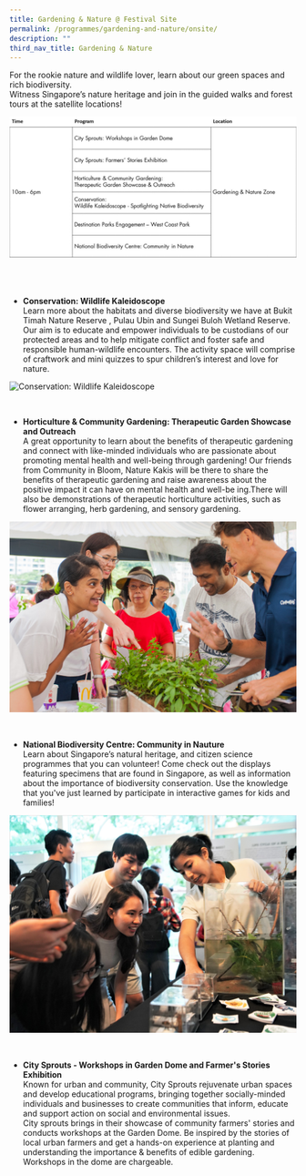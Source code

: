 ```yaml
---
title: Gardening & Nature @ Festival Site
permalink: /programmes/gardening-and-nature/onsite/
description: ""
third_nav_title: Gardening & Nature
---
```

For the rookie nature and wildlife lover, learn about our green spaces and rich biodiversity. <br>
Witness Singapore’s nature heritage and join in the guided walks and forest tours at the satellite locations! 

![Gardening &amp; Nature Onsite](/images/6_1%20g&amp;n.jpg)


<br>
<br>

* **Conservation: Wildlife Kaleidoscope**  
Learn more about the habitats and diverse biodiversity we have at Bukit Timah Nature Reserve , Pulau Ubin and Sungei Buloh Wetland Reserve. Our aim is to educate and empower individuals to be custodians of our protected areas and to help mitigate conflict and foster safe and responsible human-wildlife encounters. The activity space will comprise of craftwork and mini quizzes to spur children’s interest and love for nature.

![Conservation: Wildlife Kaleidoscope](/images/nature%201.jpg)

<br>

* **Horticulture &amp; Community Gardening: Therapeutic Garden Showcase and Outreach**  
A great opportunity to learn about the benefits of therapeutic gardening and connect with like-minded individuals who are passionate about promoting mental health and well-being through gardening! Our friends from Community in Bloom, Nature Kakis will be there to share the benefits of therapeutic gardening and raise awareness about the positive impact it can have on mental health and well-be ing.There will also be demonstrations of therapeutic horticulture activities, such as flower arranging, herb gardening, and sensory gardening.

![Community Gardening](/images/community%20gardening.jpg)

<br>

* **National Biodiversity Centre: Community in Nauture**  
Learn about Singapore’s natural heritage, and citizen science programmes that you can volunteer! Come check out the displays featuring specimens that are found in Singapore, as well as information about the importance of biodiversity conservation. Use the knowledge that you've just learned by participate in interactive games for kids and families!

![National Biodiversity Centre - Community in Nature](/images/nature%20-%20wildlife%20kaleidoscope%20(biodiversity).JPG)

<br>

* **City Sprouts - Workshops in Garden Dome and Farmer's Stories Exhibition**  
Known for urban and community, City Sprouts rejuvenate urban spaces and develop educational programs, bringing together socially-minded individuals and businesses to create communities that inform, educate and support action on social and environmental issues. <br> City sprouts brings in their showcase of community farmers' stories and conducts workshops at the Garden Dome. Be inspired by the stories of local urban farmers and get a hands-on experience at planting and understanding the importance &amp; benefits of edible gardening. Workshops in the dome are chargeable.